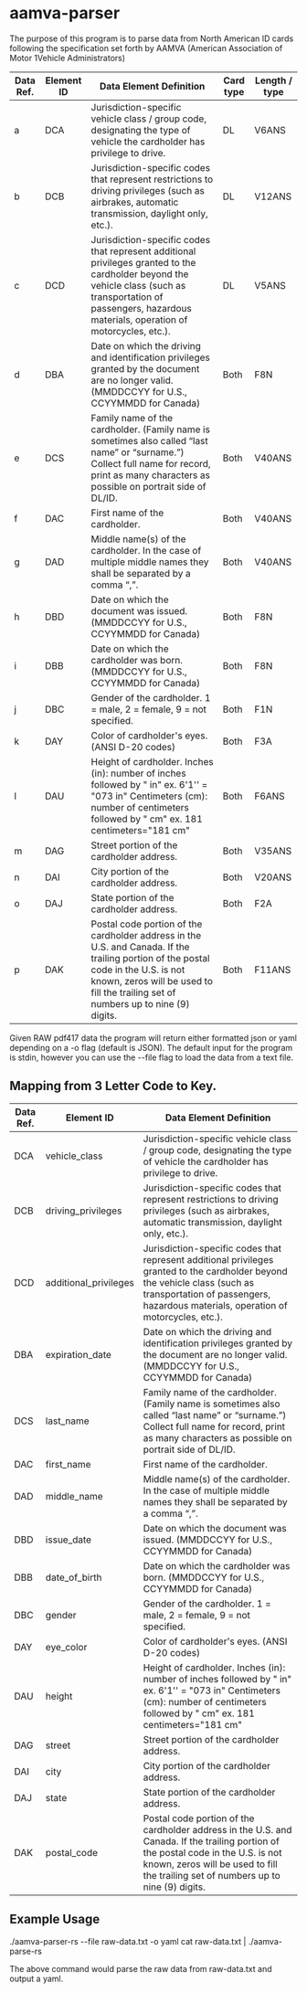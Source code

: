 # aamva-parser
The purpose of this program is to parse data from North American ID cards following the specification set forth by AAMVA (American Association of Motor 1Vehicle Administrators)

| Data Ref. | Element ID | Data Element Definition                                                                                               | Card type | Length / type |
|-----------|------------|-----------------------------------------------------------------------------------------------------------------------|-----------|---------------|
| a         | DCA        | Jurisdiction-specific vehicle class / group code, designating the type of vehicle the cardholder has privilege to drive. | DL        | V6ANS         |
| b         | DCB        | Jurisdiction-specific codes that represent restrictions to driving privileges (such as airbrakes, automatic transmission, daylight only, etc.). | DL        | V12ANS        |
| c         | DCD        | Jurisdiction-specific codes that represent additional privileges granted to the cardholder beyond the vehicle class (such as transportation of passengers, hazardous materials, operation of motorcycles, etc.). | DL        | V5ANS         |
| d         | DBA        | Date on which the driving and identification privileges granted by the document are no longer valid. (MMDDCCYY for U.S., CCYYMMDD for Canada) | Both      | F8N           |
| e         | DCS        | Family name of the cardholder. (Family name is sometimes also called “last name” or “surname.”) Collect full name for record, print as many characters as possible on portrait side of DL/ID. | Both      | V40ANS        |
| f         | DAC        | First name of the cardholder.                                                                                         | Both      | V40ANS        |
| g         | DAD        | Middle name(s) of the cardholder. In the case of multiple middle names they shall be separated by a comma “,”.       | Both      | V40ANS        |
| h         | DBD        | Date on which the document was issued. (MMDDCCYY for U.S., CCYYMMDD for Canada)                                      | Both      | F8N           |
| i         | DBB        | Date on which the cardholder was born. (MMDDCCYY for U.S., CCYYMMDD for Canada)                                      | Both      | F8N           |
| j         | DBC        | Gender of the cardholder. 1 = male, 2 = female, 9 = not specified.                                                  | Both      | F1N           |
| k         | DAY        | Color of cardholder's eyes. (ANSI D-20 codes)                                                                        | Both      | F3A           |
| l         | DAU        | Height of cardholder. Inches (in): number of inches followed by " in" ex. 6'1'' = "073 in" Centimeters (cm): number of centimeters followed by " cm" ex. 181 centimeters="181 cm" | Both      | F6ANS         |
| m         | DAG        | Street portion of the cardholder address.                                                                             | Both      | V35ANS        |
| n         | DAI        | City portion of the cardholder address.                                                                               | Both      | V20ANS        |
| o         | DAJ        | State portion of the cardholder address.                                                                              | Both      | F2A           |
| p         | DAK        | Postal code portion of the cardholder address in the U.S. and Canada. If the trailing portion of the postal code in the U.S. is not known, zeros will be used to fill the trailing set of numbers up to nine (9) digits. | Both      | F11ANS        |


Given RAW pdf417 data the program will return either formatted json or yaml depending on a -o flag (default is JSON).
The default input for the program is stdin, however you can use the --file flag to load the data from a text file.

## Mapping from 3 Letter Code to Key. 
| Data Ref. | Element ID     | Data Element Definition                                                                                               |
|-----------|----------------|-----------------------------------------------------------------------------------------------------------------------|
| DCA       | vehicle_class   | Jurisdiction-specific vehicle class / group code, designating the type of vehicle the cardholder has privilege to drive. |
| DCB       | driving_privileges | Jurisdiction-specific codes that represent restrictions to driving privileges (such as airbrakes, automatic transmission, daylight only, etc.). |
| DCD       | additional_privileges | Jurisdiction-specific codes that represent additional privileges granted to the cardholder beyond the vehicle class (such as transportation of passengers, hazardous materials, operation of motorcycles, etc.). |
| DBA       | expiration_date | Date on which the driving and identification privileges granted by the document are no longer valid. (MMDDCCYY for U.S., CCYYMMDD for Canada) |
| DCS       | last_name      | Family name of the cardholder. (Family name is sometimes also called “last name” or “surname.”) Collect full name for record, print as many characters as possible on portrait side of DL/ID. |
| DAC       | first_name     | First name of the cardholder.                                                                                         |
| DAD       | middle_name     | Middle name(s) of the cardholder. In the case of multiple middle names they shall be separated by a comma “,”.       |
| DBD       | issue_date     | Date on which the document was issued. (MMDDCCYY for U.S., CCYYMMDD for Canada)                                      |
| DBB       | date_of_birth  | Date on which the cardholder was born. (MMDDCCYY for U.S., CCYYMMDD for Canada)                                      |
| DBC       | gender         | Gender of the cardholder. 1 = male, 2 = female, 9 = not specified.                                                  |
| DAY       | eye_color      | Color of cardholder's eyes. (ANSI D-20 codes)                                                                        |
| DAU       | height         | Height of cardholder. Inches (in): number of inches followed by " in" ex. 6'1'' = "073 in" Centimeters (cm): number of centimeters followed by " cm" ex. 181 centimeters="181 cm" |
| DAG       | street         | Street portion of the cardholder address.                                                                             |
| DAI       | city           | City portion of the cardholder address.                                                                               |
| DAJ       | state          | State portion of the cardholder address.                                                                              |
| DAK       | postal_code    | Postal code portion of the cardholder address in the U.S. and Canada. If the trailing portion of the postal code in the U.S. is not known, zeros will be used to fill the trailing set of numbers up to nine (9) digits. |
## Example Usage
./aamva-parser-rs --file raw-data.txt -o yaml
cat raw-data.txt | ./aamva-parse-rs

The above command would parse the raw data from raw-data.txt and output a yaml.

